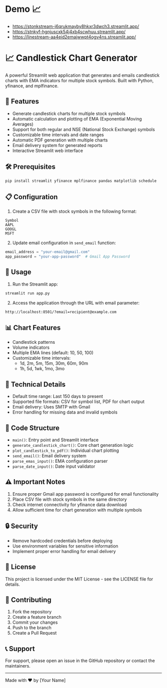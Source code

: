 # Demo 📈
- https://stonkstream-j6qrukmayby8hkxr3dwch3.streamlit.app/
- https://stnkyf-hgnjuscxk54j4xb4scwhuu.streamlit.app/
- https://linestream-aa4eid2emajwwpt4ogv4ns.streamlit.app/
# 📈 Candlestick Chart Generator

A powerful Streamlit web application that generates and emails candlestick charts with EMA indicators for multiple stock symbols. Built with Python, yfinance, and mplfinance.

## 🌟 Features

- Generate candlestick charts for multiple stock symbols
- Automatic calculation and plotting of EMA (Exponential Moving Averages)
- Support for both regular and NSE (National Stock Exchange) symbols
- Customizable time intervals and date ranges
- Automatic PDF generation with multiple charts
- Email delivery system for generated reports
- Interactive Streamlit web interface

## 🛠️ Prerequisites

```bash
pip install streamlit yfinance mplfinance pandas matplotlib schedule
```

## 📋 Configuration

1. Create a CSV file with stock symbols in the following format:
```csv
Symbol
AAPL
GOOGL
MSFT
```

2. Update email configuration in `send_email` function:
```python
email_address = "your-email@gmail.com"
app_password = "your-app-password"  # Gmail App Password
```

## 🚀 Usage

1. Run the Streamlit app:
```bash
streamlit run app.py
```

2. Access the application through the URL with email parameter:
```
http://localhost:8501/?email=recipient@example.com
```

## 📊 Chart Features

- Candlestick patterns
- Volume indicators
- Multiple EMA lines (default: 10, 50, 100)
- Customizable time intervals:
  - 1d, 2m, 5m, 15m, 30m, 60m, 90m
  - 1h, 5d, 1wk, 1mo, 3mo

## 🔧 Technical Details

- Default time range: Last 150 days to present
- Supported file formats: CSV for symbol list, PDF for chart output
- Email delivery: Uses SMTP with Gmail
- Error handling for missing data and invalid symbols

## 📝 Code Structure

- `main()`: Entry point and Streamlit interface
- `generate_candlestick_chart()`: Core chart generation logic
- `plot_candlestick_to_pdf()`: Individual chart plotting
- `send_email()`: Email delivery system
- `parse_emas_input()`: EMA configuration parser
- `parse_date_input()`: Date input validator

## ⚠️ Important Notes

1. Ensure proper Gmail app password is configured for email functionality
2. Place CSV file with stock symbols in the same directory
3. Check internet connectivity for yfinance data download
4. Allow sufficient time for chart generation with multiple symbols

## 🔒 Security

- Remove hardcoded credentials before deploying
- Use environment variables for sensitive information
- Implement proper error handling for email delivery

## 📄 License

This project is licensed under the MIT License - see the LICENSE file for details.

## 👥 Contributing

1. Fork the repository
2. Create a feature branch
3. Commit your changes
4. Push to the branch
5. Create a Pull Request

## 📞 Support

For support, please open an issue in the GitHub repository or contact the maintainers.

---
Made with ❤️ by [Your Name]
